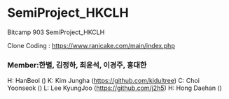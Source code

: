 # SemiProject_HKCLH
Bitcamp 903 SemiProject_HKCLH

Clone Coding : https://www.ranicake.com/main/index.php

<h3>Member:한별, 김정하, 최윤석, 이경주, 홍대한</h3>

H: HanBeol ()
K: Kim Jungha (https://github.com/kidultree)
C: Choi Yoonseok ()
L: Lee KyungJoo (https://github.com/j2h5)
H: Hong Daehan ()
